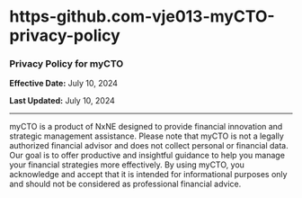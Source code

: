 # https-github.com-vje013-myCTO-privacy-policy

### Privacy Policy for myCTO

**Effective Date:** July 10, 2024

**Last Updated:** July 10, 2024

---

myCTO is a product of NxNE designed to provide financial innovation and strategic management assistance. Please note that myCTO is not a legally authorized financial advisor and does not collect personal or financial data. Our goal is to offer productive and insightful guidance to help you manage your financial strategies more effectively. By using myCTO, you acknowledge and accept that it is intended for informational purposes only and should not be considered as professional financial advice.
